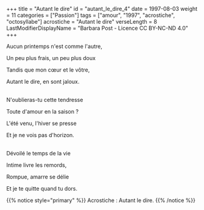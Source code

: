 +++
title = "Autant le dire"
id = "autant_le_dire_4"
date = 1997-08-03
weight = 11
categories = ["Passion"]
tags = ["amour", "1997", "acrostiche", "octosyllabe"]
acrostiche = "Autant le dire"
verseLength = 8
LastModifierDisplayName = "Barbara Post - Licence CC BY-NC-ND 4.0"
+++

Aucun printemps n'est comme l'autre,

Un peu plus frais, un peu plus doux

Tandis que mon cœur et le vôtre,

Autant le dire, en sont jaloux.

 \
N'oublieras-tu cette tendresse

Toute d'amour en la saison ?

L'été venu, l'hiver se presse

Et je ne vois pas d'horizon.

 \
Dévoilé le temps de la vie

Intime livre les remords,

Rompue, amarre se délie

Et je te quitte quand tu dors.

{{% notice style="primary" %}}
Acrostiche : Autant le dire.
{{% /notice %}}

